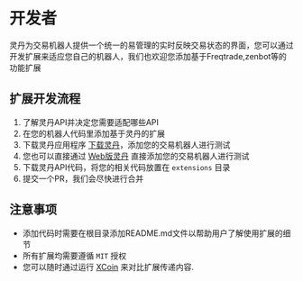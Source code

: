# 开发者

灵丹为交易机器人提供一个统一的易管理的实时反映交易状态的界面，您可以通过开发扩展来适应您自己的机器人，我们也欢迎您添加基于Freqtrade,zenbot等的功能扩展

## 扩展开发流程

1. 了解灵丹API并决定您需要适配哪些API
2. 在您的机器人代码里添加基于灵丹的扩展
3. 下载灵丹应用程序 [下载灵丹](https://www.ciiat.com/download)，添加您的交易机器人进行测试
4. 您也可以直接通过 [Web版灵丹](https://www.ciiat.com/app/www) 直接添加您的交易机器人进行测试
5. 下载灵丹API代码，将您的相关代码放置在 `extensions` 目录
6. 提交一个PR，我们会尽快进行合并

## 注意事项

- 添加代码时需要在根目录添加README.md文件以帮助用户了解使用扩展的细节
- 所有扩展均需要遵循 `MIT` 授权
- 您可以随时通过运行 [XCoin](https://github.com/rianfu/xcoin) 来对比扩展传递内容.
